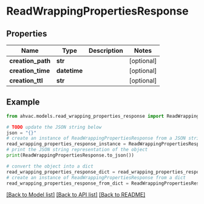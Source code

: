 # ReadWrappingPropertiesResponse


## Properties

Name | Type | Description | Notes
------------ | ------------- | ------------- | -------------
**creation_path** | **str** |  | [optional] 
**creation_time** | **datetime** |  | [optional] 
**creation_ttl** | **str** |  | [optional] 

## Example

```python
from ahvac.models.read_wrapping_properties_response import ReadWrappingPropertiesResponse

# TODO update the JSON string below
json = "{}"
# create an instance of ReadWrappingPropertiesResponse from a JSON string
read_wrapping_properties_response_instance = ReadWrappingPropertiesResponse.from_json(json)
# print the JSON string representation of the object
print(ReadWrappingPropertiesResponse.to_json())

# convert the object into a dict
read_wrapping_properties_response_dict = read_wrapping_properties_response_instance.to_dict()
# create an instance of ReadWrappingPropertiesResponse from a dict
read_wrapping_properties_response_from_dict = ReadWrappingPropertiesResponse.from_dict(read_wrapping_properties_response_dict)
```
[[Back to Model list]](../README.md#documentation-for-models) [[Back to API list]](../README.md#documentation-for-api-endpoints) [[Back to README]](../README.md)


